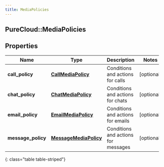 ```yaml
---
title: MediaPolicies
---
```

## PureCloud::MediaPolicies

## Properties

|Name | Type | Description | Notes|
|------------ | ------------- | ------------- | -------------|
| **call_policy** | [**CallMediaPolicy**](CallMediaPolicy.html) | Conditions and actions for calls | [optional] |
| **chat_policy** | [**ChatMediaPolicy**](ChatMediaPolicy.html) | Conditions and actions for chats | [optional] |
| **email_policy** | [**EmailMediaPolicy**](EmailMediaPolicy.html) | Conditions and actions for emails | [optional] |
| **message_policy** | [**MessageMediaPolicy**](MessageMediaPolicy.html) | Conditions and actions for messages | [optional] |
{: class="table table-striped"}


